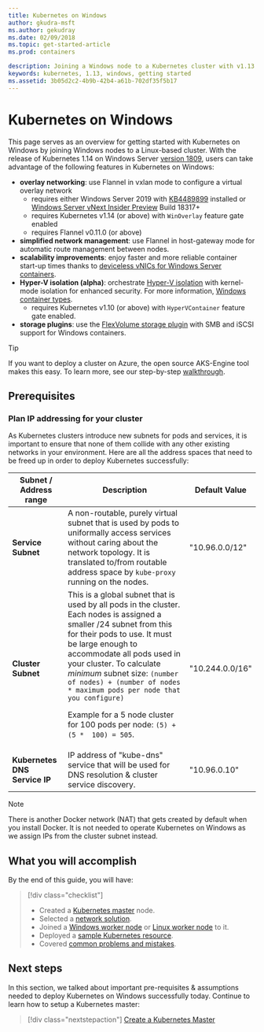 ```yaml
---
title: Kubernetes on Windows 
author: gkudra-msft
ms.author: gekudray
ms.date: 02/09/2018
ms.topic: get-started-article
ms.prod: containers

description: Joining a Windows node to a Kubernetes cluster with v1.13.
keywords: kubernetes, 1.13, windows, getting started
ms.assetid: 3b05d2c2-4b9b-42b4-a61b-702df35f5b17
---
```

# Kubernetes on Windows

This page serves as an overview for getting started with Kubernetes on Windows by joining Windows nodes to a Linux-based cluster. With the release of Kubernetes 1.14 on Windows Server [version 1809](https://docs.microsoft.com/windows-server/get-started/whats-new-in-windows-server-1809#container-networking-with-kubernetes), users can take advantage of the following features in Kubernetes on Windows:

- **overlay networking**: use Flannel in vxlan mode to configure a virtual overlay network
    - requires either Windows Server 2019 with [KB4489899](https://support.microsoft.com/help/4489899) installed or [Windows Server vNext Insider Preview](https://blogs.windows.com/windowsexperience/tag/windows-insider-program/) Build 18317+
    - requires Kubernetes v1.14 (or above) with `WinOverlay` feature gate enabled
    - requires Flannel v0.11.0 (or above)
- **simplified network management**: use Flannel in host-gateway mode for automatic route management between nodes.
- **scalability improvements**: enjoy faster and more reliable container start-up times thanks to [deviceless vNICs for Windows Server containers](https://techcommunity.microsoft.com/t5/Networking-Blog/Network-start-up-and-performance-improvements-in-Windows-10/ba-p/339716).
- **Hyper-V isolation (alpha)**: orchestrate [Hyper-V isolation](https://kubernetes.io/docs/getting-started-guides/windows/#hyper-v-containers) with kernel-mode isolation for enhanced security. For more information, [Windows container types](https://docs.microsoft.com/virtualization/windowscontainers/about/#windows-container-types).
    - requires Kubernetes v1.10 (or above) with `HyperVContainer` feature gate enabled.
- **storage plugins**:  use the [FlexVolume storage plugin](https://github.com/Microsoft/K8s-Storage-Plugins) with SMB and iSCSI support for Windows containers.

>[!TIP]
>If you want to deploy a cluster on Azure, the open source AKS-Engine tool makes this easy. To learn more, see our step-by-step [walkthrough](https://github.com/Azure/aks-engine/blob/master/docs/topics/windows.md).

## Prerequisites

### Plan IP addressing for your cluster

<a name="definitions"></a>
As Kubernetes clusters introduce new subnets for pods and services, it is important to ensure that none of them collide with any other existing networks in your environment. Here are all the address spaces that need to be freed up in order to deploy Kubernetes successfully:

| Subnet / Address range | Description | Default Value |
| --------- | ------------- | ------------- |
| <a name="service-subnet-def"></a>**Service Subnet** | A non-routable, purely virtual subnet that is used by pods to uniformally access services without caring about the network topology. It is translated to/from routable address space by `kube-proxy` running on the nodes. | "10.96.0.0/12" |
| <a name="cluster-subnet-def"></a>**Cluster Subnet** |  This is a global subnet that is used by all pods in the cluster. Each nodes is assigned a smaller /24 subnet from this for their pods to use. It must be large enough to accommodate all pods used in your cluster. To calculate *minimum* subnet size: `(number of nodes) + (number of nodes * maximum pods per node that you configure)` <p/>Example for a 5 node cluster for 100 pods per node: `(5) + (5 *  100) = 505`.  | "10.244.0.0/16" |
| **Kubernetes DNS Service IP** | IP address of "kube-dns" service that will be used for DNS resolution & cluster service discovery. | "10.96.0.10" |

> [!NOTE]
> There is another Docker network (NAT) that gets created by default when you install Docker. It is not needed to operate Kubernetes on Windows as we assign IPs from the cluster subnet instead.

## What you will accomplish

By the end of this guide, you will have:

> [!div class="checklist"]
> * Created a [Kubernetes master](./creating-a-linux-master.md) node.  
> * Selected a [network solution](./network-topologies.md).  
> * Joined a [Windows worker node](./joining-windows-workers.md) or [Linux worker node](./joining-linux-workers.md) to it.  
> * Deployed a [sample Kubernetes resource](./deploying-resources.md).  
> * Covered [common problems and mistakes](./common-problems.md).

## Next steps

In this section, we talked about important pre-requisites & assumptions needed to deploy Kubernetes on Windows successfully today. Continue to learn how to setup a Kubernetes master:

>[!div class="nextstepaction"]
>[Create a Kubernetes Master](./creating-a-linux-master.md)